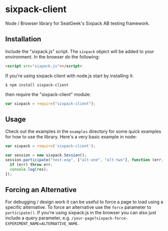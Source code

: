 # sixpack-client

Node / Browser library for SeatGeek's Sixpack AB testing framework.

## Installation

Include the "sixpack.js" script. The `sixpack` object will be added to your environment. In the browser do the following:

``` html
<script src="sixpack.js"></script>
```

If you're using sixpack-client with node.js start by installing it:

	$ npm install sixpack-client

then require the "sixpack-client" module:

``` javascript
var sixpack = require("sixpack-client");
```

## Usage

Check out the examples in the `examples` directory for some quick examples for how to use the library. Here's a very basic example in node:

```js
var sixpack = require('sixpack-client');

var session = new sixpack.Session();
session.participate("test-exp", ["alt-one", "alt-two"], function (err, res) {
  if (err) throw err;
  console.log(res);
});
```

## Forcing an Alternative

For debugging / design work it can be useful to force a page to load
using a specific alternative. To force an alternative use the `force`
parameter to `participate()`. If you're using sixpack.js in the
browser you can also just include a query parameter,
e.g. `/your-page?sixpack-force-EXPERIMENT_NAME=ALTERNATIVE_NAME`.
